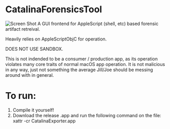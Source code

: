 # CatalinaForensicsTool
![Screen Shot](https://i.imgur.com/BQYpGkC.png)
A GUI frontend for AppleScript (shell, etc) based forensic artifact retreival. 

Heavily relies on AppleScriptObjC for operation. 

DOES NOT USE SANDBOX. 

This is not indended to be a consumer / production app, as its operation violates many core traits of normal macOS app operation. It is not malicious in any way, just not something the average Jill/Joe should be messing around with in general. 

# To run:
1. Compile it yourself!
2. Download the release .app and run the following command on the file:
xattr -cr CatalinaExporter.app
